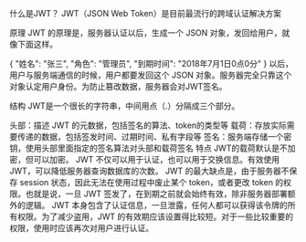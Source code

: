 什么是JWT？
JWT（JSON Web Token）是目前最流行的跨域认证解决方案

原理
JWT 的原理是，服务器认证以后，生成一个 JSON 对象，发回给用户，就像下面这样。

{
  "姓名": "张三",
  "角色": "管理员",
  "到期时间": "2018年7月1日0点0分"
}
以后，用户与服务端通信的时候，用户都要发回这个 JSON 对象。服务器完全只靠这个对象认定用户身份。为防止篡改数据，服务器会对JWT签名。

结构
JWT是一个很长的字符串，中间用点（.）分隔成三个部分。

头部：描述 JWT 的元数据，包括签名的算法、token的类型等
载荷：存放实际需要传递的数据，包括签发时间、过期时间、私有字段等
签名：服务端存储一个密钥，使用头部里面指定的签名算法对头部和载荷签名
特点
JWT的载荷默认是不加密，但可以加密。
JWT 不仅可以用于认证，也可以用于交换信息。有效使用 JWT，可以降低服务器查询数据库的次数。
JWT 的最大缺点是，由于服务器不保存 session 状态，因此无法在使用过程中废止某个 token，或者更改 token 的权限。也就是说，一旦 JWT 签发了，在到期之前就会始终有效，除非服务器部署额外的逻辑。
JWT 本身包含了认证信息，一旦泄露，任何人都可以获得该令牌的所有权限。为了减少盗用，JWT 的有效期应该设置得比较短。对于一些比较重要的权限，使用时应该再次对用户进行认证。
